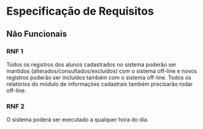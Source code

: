 # Especificação de Requisitos 

## Não Funcionais

### RNF 1

 Todos os registros dos alunos cadastrados no sistema poderão ser mantidos (alterados/consultados/excluídos) com o sistema off-line e novos registros poderão ser incluídos também com o sistema off-line. Todos os relatórios do módulo de informações cadastrais também precisarão rodar off-line.


### RNF 2

O sistema poderá ser executado a qualquer hora do dia. 

